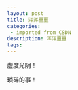```yaml
---
layout: post
title: 浑浑噩噩
categories: 
 - imported from CSDN
description: 浑浑噩噩
tags: 
---
```


虚度光阴！

琐碎的事！
